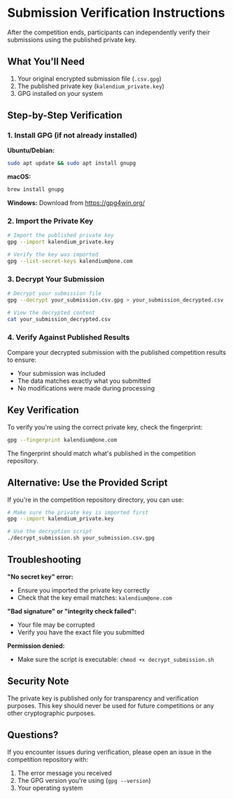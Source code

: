 # Submission Verification Instructions

After the competition ends, participants can independently verify their submissions using the published private key.

## What You'll Need

1. Your original encrypted submission file (`.csv.gpg`)
2. The published private key (`kalendium_private.key`)
3. GPG installed on your system

## Step-by-Step Verification

### 1. Install GPG (if not already installed)

**Ubuntu/Debian:**
```bash
sudo apt update && sudo apt install gnupg
```

**macOS:**
```bash
brew install gnupg
```

**Windows:**
Download from https://gpg4win.org/

### 2. Import the Private Key

```bash
# Import the published private key
gpg --import kalendium_private.key

# Verify the key was imported
gpg --list-secret-keys kalendium@one.com
```

### 3. Decrypt Your Submission

```bash
# Decrypt your submission file
gpg --decrypt your_submission.csv.gpg > your_submission_decrypted.csv

# View the decrypted content
cat your_submission_decrypted.csv
```

### 4. Verify Against Published Results

Compare your decrypted submission with the published competition results to ensure:
- Your submission was included
- The data matches exactly what you submitted
- No modifications were made during processing

## Key Verification

To verify you're using the correct private key, check the fingerprint:

```bash
gpg --fingerprint kalendium@one.com
```

The fingerprint should match what's published in the competition repository.

## Alternative: Use the Provided Script

If you're in the competition repository directory, you can use:

```bash
# Make sure the private key is imported first
gpg --import kalendium_private.key

# Use the decryption script
./decrypt_submission.sh your_submission.csv.gpg
```

## Troubleshooting

**"No secret key" error:**
- Ensure you imported the private key correctly
- Check that the key email matches: `kalendium@one.com`

**"Bad signature" or "integrity check failed":**
- Your file may be corrupted
- Verify you have the exact file you submitted

**Permission denied:**
- Make sure the script is executable: `chmod +x decrypt_submission.sh`

## Security Note

The private key is published only for transparency and verification purposes. This key should never be used for future competitions or any other cryptographic purposes.

## Questions?

If you encounter issues during verification, please open an issue in the competition repository with:
1. The error message you received
2. The GPG version you're using (`gpg --version`)
3. Your operating system